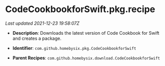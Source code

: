 # CodeCookbookforSwift.pkg.recipe

_Last updated 2021-12-23 19:58:07Z_

- **Description**: Downloads the latest version of Code Cookbook for Swift and creates a package.

- **Identifier**: `com.github.homebysix.pkg.CodeCookbookforSwift`

- **Parent Recipes**: `com.github.homebysix.download.CodeCookbookforSwift`